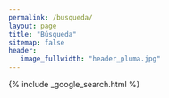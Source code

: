 ```yaml
---
permalink: /busqueda/
layout: page
title: "Búsqueda"
sitemap: false
header: 
   image_fullwidth: "header_pluma.jpg" 
---
```


{% include _google_search.html %}

